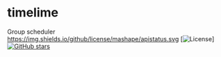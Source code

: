 # timelime
Group scheduler
https://img.shields.io/github/license/mashape/apistatus.svg
[![License](https://img.shields.io/github/license/froothacks/timelime.svg?style=social&label=License)]
[![GitHub stars](https://img.shields.io/github/stars/froothacks/timelime.svg?style=social&label=Star)](https://github.com/froothacks/timelime)
